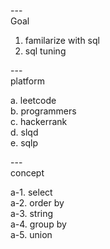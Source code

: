 ---\
Goal


1. familarize with sql
2. sql tuning



---\
platform


a. leetcode\
b. programmers\
c. hackerrank\
d. slqd\
e. sqlp



---\
concept


a-1. select\
a-2. order by\
a-3. string\
a-4. group by\
a-5. union
